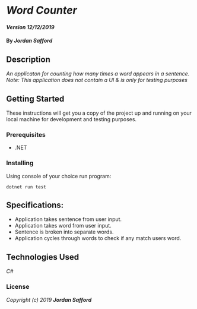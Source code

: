# _Word Counter_

#### _Version 12/12/2019_

#### By _**Jordan Safford**_

## Description

_An applicaton for counting how many times a word appears in a sentence._
*Note: This application does not contain a UI & is only for testing purposes*

## Getting Started

These instructions will get you a copy of the project up and running on your local machine for development and testing purposes.

### Prerequisites

* .NET

### Installing

Using console of your choice run program: 
```
dotnet run test
```

## Specifications:
* Application takes sentence from user input.
* Application takes word from user input.
* Sentence is broken into separate words.
* Application cycles through words to check if any match users word.


## Technologies Used

_C#_

### License

*_Copyright (c) 2019 **Jordan Safford**_*